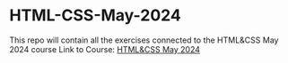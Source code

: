 # HTML-CSS-May-2024

This repo will contain all the exercises connected to the HTML&amp;CSS May 2024 course
Link to Course: [HTML&CSS May 2024](https://softuni.bg/trainings/4528/html-and-css-may-2024#lesson-70894)

